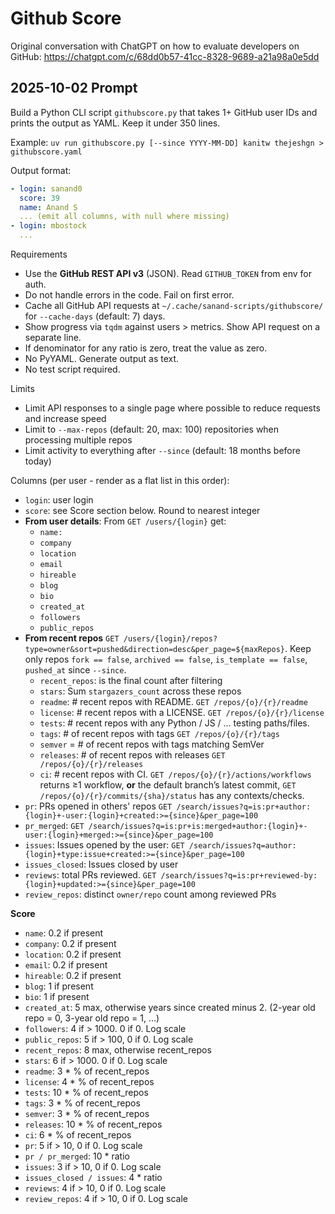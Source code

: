 # Github Score

Original conversation with ChatGPT on how to evaluate developers on GitHub: https://chatgpt.com/c/68dd0b57-41cc-8328-9689-a21a98a0e5dd

## 2025-10-02 Prompt

Build a Python CLI script `githubscore.py` that takes 1+ GitHub user IDs and prints the output as YAML. Keep it under 350 lines.

Example: `uv run githubscore.py [--since YYYY-MM-DD] kanitw thejeshgn > githubscore.yaml`

Output format:

```yaml
- login: sanand0
  score: 39
  name: Anand S
  ... (emit all columns, with null where missing)
- login: mbostock
  ...
```

Requirements

- Use the **GitHub REST API v3** (JSON). Read `GITHUB_TOKEN` from env for auth.
- Do not handle errors in the code. Fail on first error.
- Cache all GitHub API requests at `~/.cache/sanand-scripts/githubscore/` for `--cache-days` (default: 7) days.
- Show progress via `tqdm` against users > metrics. Show API request on a separate line.
- If denominator for any ratio is zero, treat the value as zero.
- No PyYAML. Generate output as text.
- No test script required.

Limits

- Limit API responses to a single page where possible to reduce requests and increase speed
- Limit to `--max-repos` (default: 20, max: 100) repositories when processing multiple repos
- Limit activity to everything after `--since` (default: 18 months before today)

Columns (per user - render as a flat list in this order):

- `login`: user login
- `score`: see Score section below. Round to nearest integer
- **From user details**: From `GET /users/{login}` get:
   - `name:`
   - `company`
   - `location`
   - `email`
   - `hireable`
   - `blog`
   - `bio`
   - `created_at`
   - `followers`
   - `public_repos`
- **From recent repos** `GET /users/{login}/repos?type=owner&sort=pushed&direction=desc&per_page=${maxRepos}`. Keep only repos `fork == false`, `archived == false`, `is_template == false`, `pushed_at` since `--since`.
   - `recent_repos`: is the final count after filtering
   - `stars`: Sum `stargazers_count` across these repos
   - `readme`: # recent repos with README. `GET /repos/{o}/{r}/readme`
   - `license`: # recent repos with a LICENSE. `GET /repos/{o}/{r}/license`
   - `tests`: # recent repos with any Python / JS / ... testing paths/files.
   - `tags`: # of recent repos with tags `GET /repos/{o}/{r}/tags`
   - `semver` = # of recent repos with tags matching SemVer
   - `releases`: # of recent repos with releases `GET /repos/{o}/{r}/releases`
   - `ci`: # recent repos with CI. `GET /repos/{o}/{r}/actions/workflows` returns ≥1 workflow, **or** the default branch’s latest commit, `GET /repos/{o}/{r}/commits/{sha}/status` has any contexts/checks.
- `pr`: PRs opened in others' repos `GET /search/issues?q=is:pr+author:{login}+-user:{login}+created:>={since}&per_page=100`
- `pr_merged`: `GET /search/issues?q=is:pr+is:merged+author:{login}+-user:{login}+merged:>={since}&per_page=100`
- `issues`: Issues opened by the user: `GET /search/issues?q=author:{login}+type:issue+created:>={since}&per_page=100`
- `issues_closed`: Issues closed by user
- `reviews`: total PRs reviewed. `GET /search/issues?q=is:pr+reviewed-by:{login}+updated:>={since}&per_page=100`
- `review_repos`: distinct `owner/repo` count among reviewed PRs

**Score**

- `name`: 0.2 if present
- `company`: 0.2 if present
- `location`: 0.2 if present
- `email`: 0.2 if present
- `hireable`: 0.2 if present
- `blog`: 1 if present
- `bio`: 1 if present
- `created_at`: 5 max, otherwise years since created minus 2. (2-year old repo = 0, 3-year old repo = 1, ...)
- `followers`: 4 if > 1000. 0 if 0. Log scale
- `public_repos`: 5 if > 100, 0 if 0. Log scale
- `recent_repos`: 8 max, otherwise recent_repos
- `stars`: 6 if > 1000. 0 if 0. Log scale
- `readme`: 3 * % of recent_repos
- `license`: 4 * % of recent_repos
- `tests`: 10 * % of recent_repos
- `tags`: 3 * % of recent_repos
- `semver`: 3 * % of recent_repos
- `releases`: 10 * % of recent_repos
- `ci`: 6 * % of recent_repos
- `pr`: 5 if > 10, 0 if 0. Log scale
- `pr / pr_merged`: 10 * ratio
- `issues`: 3 if > 10, 0 if 0. Log scale
- `issues_closed / issues`: 4 * ratio
- `reviews`: 4 if > 10, 0 if 0. Log scale
- `review_repos`: 4 if > 10, 0 if 0. Log scale
